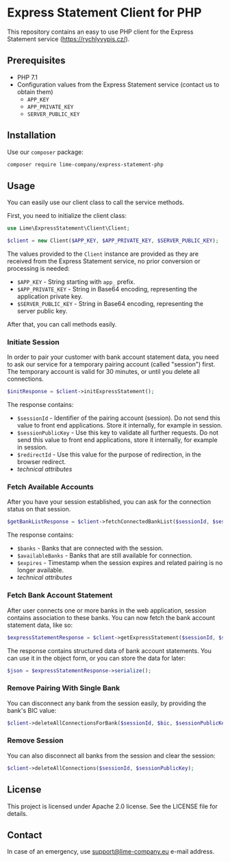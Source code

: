 # Express Statement Client for PHP

This repository contains an easy to use PHP client for the Express Statement service (https://rychlyvypis.cz/).

## Prerequisites

- PHP 7.1
- Configuration values from the Express Statement service (contact us to obtain them)
    - `APP_KEY`
    - `APP_PRIVATE_KEY`
    - `SERVER_PUBLIC_KEY`

## Installation

Use our `composer` package:

```sh
composer require lime-company/express-statement-php
```

## Usage

You can easily use our client class to call the service methods.

First, you need to initialize the client class:

```php
use Lime\ExpressStatement\Client\Client;

$client = new Client($APP_KEY, $APP_PRIVATE_KEY, $SERVER_PUBLIC_KEY);
```

The values provided to the `Client` instance are provided as they are received from the Express Statement service, no prior conversion or processing is needed:

- `$APP_KEY` - String starting with `app_` prefix.
- `$APP_PRIVATE_KEY` - String in Base64 encoding, representing the application private key.
- `$SERVER_PUBLIC_KEY` - String in Base64 encoding, representing the server public key.

After that, you can call methods easily.

### Initiate Session

In order to pair your customer with bank account statement data, you need to ask our service for a temporary pairing account (called "session") first. The temporary account is valid for 30 minutes, or until you delete all connections. 

```php
$initResponse = $client->initExpressStatement();
```

The response contains:

- `$sessionId` - Identifier of the pairing account (session). Do not send this value to front end applications. Store it internally, for example in session.
- `$sessionPublicKey` - Use this key to validate all further requests. Do not send this value to front end applications, store it internally, for example in session.
- `$redirectId` - Use this value for the purpose of redirection, in the browser redirect.
- _technical attributes_

### Fetch Available Accounts

After you have your session established, you can ask for the connection status on that session.

```php
$getBankListResponse = $client->fetchConnectedBankList($sessionId, $sessionPublicKey);
```

The response contains:

- `$banks` - Banks that are connected with the session.
- `$availableBanks` - Banks that are still available for connection.
- `$expires` - Timestamp when the session expires and related pairing is no longer available.
- _technical attributes_

### Fetch Bank Account Statement

After user connects one or more banks in the web application, session contains association to these banks. You can now fetch the bank account statement data, like so:

```php
$expressStatementResponse = $client->getExpressStatement($sessionId, $sessionPublicKey);
```

The response contains structured data of bank account statements. You can use it in the object form, or you can store the data for later:

```php
$json = $expressStatementResponse->serialize();
```

### Remove Pairing With Single Bank

You can disconnect any bank from the session easily, by providing the bank's BIC value:

```php
$client->deleteAllConnectionsForBank($sessionId, $bic, $sessionPublicKey);
```

### Remove Session

You can also disconnect all banks from the session and clear the session:

```php
$client->deleteAllConnections($sessionId, $sessionPublicKey);
```

## License

This project is licensed under Apache 2.0 license. See the LICENSE file for details.

## Contact

In case of an emergency, use support@lime-company.eu e-mail address.